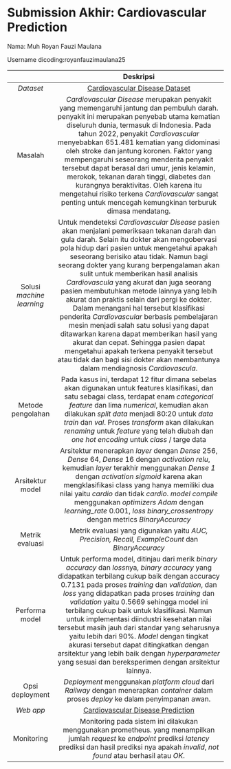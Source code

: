 # Submission Akhir: Cardiovascular Prediction
Nama: Muh Royan Fauzi Maulana

Username dicoding:royanfauzimaulana25

|                           |                                                                                                                                                                                                                                                                                                                                                                                                            **Deskripsi**                                                                                                                                                                                                                                                                                                                                                                                                            |
|:-------------------------:|:-----------------------------------------------------------------------------------------------------------------------------------------------------------------------------------------------------------------------------------------------------------------------------------------------------------------------------------------------------------------------------------------------------------------------------------------------------------------------------------------------------------------------------------------------------------------------------------------------------------------------------------------------------------------------------------------------------------------------------------------------------------------------------------------------------------------------------------:|
| _Dataset_                 | [Cardiovascular Disease Dataset](https://www.kaggle.com/datasets/sulianova/cardiovascular-disease-dataset)                                                                                                                                                                                                                                                                                                                                                                                                                                                                                                                                                                                                                                                                                                                          |
| Masalah                   | *Cardiovascular Disease* merupakan penyakit yang memengaruhi jantung dan pembuluh darah. penyakit ini merupakan penyebab utama kematian diseluruh dunia, termasuk di Indonesia. Pada tahun 2022, penyakit *Cardiovascular* menyebabkan 651.481 kematian yang didominasi oleh stroke dan jantung koronen. Faktor yang mempengaruhi seseorang  menderita penyakit tersebut dapat berasal dari umur, jenis kelamin, merokok, tekanan darah tinggi, diabetes dan kurangnya beraktivitas. Oleh karena itu mengetahui risiko terkena *Cardiovascular* sangat penting untuk mencegah kemungkinan terburuk dimasa mendatang.                                                                                                                                                                                                                |
| Solusi *machine learning* | Untuk mendeteksi *Cardiovascular Disease* pasien akan menjalani pemeriksaan tekanan darah dan gula darah. Selain itu dokter akan mengobervasi pola hidup dari pasien untuk mengetahui apakah seseorang berisiko atau tidak. Namun bagi seorang dokter yang kurang berpengalaman akan sulit untuk memberikan hasil analisis *Cardiovascula* yang akurat dan juga seorang pasien  membutuhkan metode lainnya yang lebih akurat dan praktis selain dari pergi ke dokter. Dalam menangani hal tersebut klasifikasi penderita *Cardiovascular* berbasis pembelajaran mesin menjadi salah satu solusi yang dapat ditawarkan karena dapat memberikan hasil yang akurat dan cepat. Sehingga pasien dapat mengetahui apakah terkena penyakit tersebut atau tidak dan bagi sisi dokter  akan membantunya dalam mendiagnosis *Cardiovascula*.  |
| Metode pengolahan         | Pada kasus ini, terdapat 12 fitur dimana sebelas akan digunakan untuk features klasifikasi, dan satu sebagai class,  terdapat enam *categorical feature* dan lima *numerical*, kemudian akan dilakukan *split data* menjadi 80:20 untuk  *data train* dan *val*. Proses *transform* akan dilakukan *renaming* untuk *feature* yang telah diubah dan  *one hot encoding* untuk *class* / targe data                                                                                                                                                                                                                                                                                                                                                                                                                                  |
| Arsitektur model          | Arsitektur menerapkan *layer* dengan *Dense* 256, *Dense* 64, *Dense* 16 dengan *activation relu*,  kemudian *layer* terakhir menggunakan *Dense 1* dengan *activation sigmoid* karena akan mengklasifikasi class yang  hanya memiliki dua nilai yaitu *cardio* dan tidak *cardio*. *model compile* menggunakan *optimizers Adam* dengan *learning_rate* 0.001, *loss binary_crossentropy* dengan metrics *BinaryAccuracy*                                                                                                                                                                                                                                                                                                                                                                                                          |
| Metrik evaluasi           | Metrik evaluasi yang digunakan yaitu *AUC, Precision, Recall, ExampleCount* dan *BinaryAccuracy*                                                                                                                                                                                                                                                                                                                                                                                                                                                                                                                                                                                                                                                                                                                                    |
| Performa model            | Untuk performa model, ditinjau dari merik *binary accuracy* dan *loss*nya, *binary accuracy* yang didapatkan terbilang  cukup baik dengan accuracy 0.7131 pada proses *training* dan *validation*, dan *loss* yang didapatkan pada proses  *training* dan *validation* yaitu 0.5669 sehingga model ini terbilang cukup baik untuk klasifikasi. Namun untuk implementasi  diindustri kesehatan nilai tersebut masih jauh dari standar yang seharusnya yaitu lebih dari 90%. *Model* dengan tingkat akurasi tersebut dapat ditingkatkan dengan arsitektur yang lebih baik dengan *hyperparameter* yang sesuai dan bereksperimen dengan arsitektur lainnya.                                                                                                                                                                            |
| Opsi deployment           | *Deployment* menggunakan *platform cloud* dari *Railway* dengan menerapkan *container* dalam proses *deploy* ke dalam penyimpanan awan.                                                                                                                                                                                                                                                                                                                                                                                                                                                                                                                                                                                                                                                                                             |
| _Web app_                 | [Cardiovascular Disease Prediction](https://cardio-prediction-production.up.railway.app/v1/models/cardio-model/metadata)                                                                                                                                                                                                                                                                                                                                                                                                                                                                                                                                                                                                                                                                                                            |
| Monitoring                | Monitoring pada sistem ini dilakukan menggunakan prometheus. yang menampilkan jumlah *request* ke *endpoint* prediksi *latency* prediksi dan hasil prediksi nya apakah *invalid*, *not found* atau berhasil atau *OK*.                                                                                                                                                                                                                                                                                                                                                                                                                                                                                                                                                                                                  |